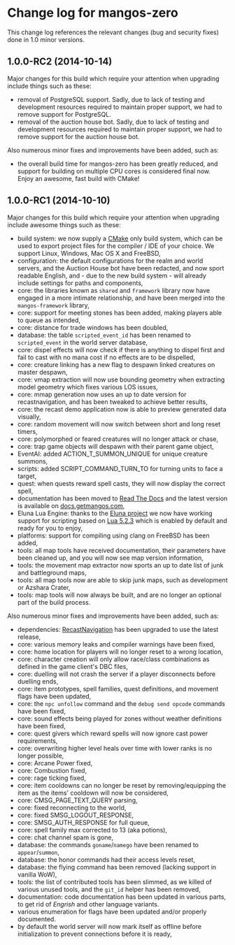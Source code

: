 Change log for mangos-zero
==========================

This change log references the relevant changes (bug and security fixes) done
in 1.0 minor versions.

## 1.0.0-RC2 (2014-10-14)

Major changes for this build which require your attention when upgrading include
things such as these:

* removal of PostgreSQL support. Sadly, due to lack of testing and development
  resources required to maintain proper support, we had to remove support for
  PostgreSQL.
* removal of the auction house bot. Sadly, due to lack of testing and development
  resources required to maintain proper support, we had to remove support for
  the auction house bot.

Also numerous minor fixes and improvements have been added, such as:

* the overall build time for mangos-zero has been greatly reduced, and support
  for building on multiple CPU cores is considered final now. Enjoy an awesome,
  fast build with CMake!

## 1.0.0-RC1 (2014-10-10)

Major changes for this build which require your attention when upgrading include
awesome things such as these:

* build system: we now supply a [CMake](http://cmake.org/) only build system, which
  can be used to export project files for the compiler / IDE of your choice. We
  support Linux, Windows, Mac OS X and FreeBSD,
* configuration: the default configurations for the realm and world servers, and the
  Auction House bot have been redacted, and now sport readable English, and - due to
  the new build system - will already include settings for paths and components,
* core: the libraries known as `shared` and `framework` library now have engaged in
  a more intimate relationship, and have been merged into the `mangos-framework`
  library,
* core: support for meeting stones has been added, making players able to queue
  as intended,
* core: distance for trade windows has been doubled,
* database: the table `scripted_event_id` has been renamed to `scripted_event` in the
  world server database,
* core: dispel effects will now check if there is anything to dispel first and fail
  to cast with no mana cost if no effects are to be dispelled,
* core: creature linking has a new flag to despawn linked creatures on master
  despawn,
* core: vmap extraction will now use bounding geometry when extracting model
  geometry which fixes various LOS issues,
* core: mmap generation now uses an up to date version for recastnavigation, and
  has been tweaked to achieve better results,
* core: the recast demo application now is able to preview generated data
  visually,
* core: random movement will now switch between short and long reset timers,
* core: polymorphed or feared creatures will no longer attack or chase,
* core: trap game objects will despawn with their parent game object,
* EventAI: added ACTION_T_SUMMON_UNIQUE for unique creature summons,
* scripts: added SCRIPT_COMMAND_TURN_TO for turning units to face a target,
* quest: when quests reward spell casts, they will now display the correct spell,
* documentation has been moved to [Read The Docs](http://readthedocs.org/) and
  the latest version is available on [docs.getmangos.com](http://docs.getmangos.com),
* Eluna Lua Engine: thanks to the [Eluna project](https://github.com/ElunaLuaEngine)
  we now have working support for scripting based on [Lua 5.2.3](http://lua.org)
  which is enabled by default and ready for you to enjoy,
* platforms: support for compiling using clang on FreeBSD has been added,
* tools: all map tools have received documentation, their parameters have been
  cleaned up, and you will now see map version information,
* tools: the movement map extractor now sports an up to date list of junk and
  battleground maps,
* tools: all map tools now are able to skip junk maps, such as development or
  Azshara Crater,
* tools: map tools will now always be built, and are no longer an optional part
  of the build process.

Also numerous minor fixes and improvements have been added, such as:

* dependencies: [RecastNavigation](http://github.com/memononen/recastnavigation)
  has been upgraded to use the latest release,
* core: various memory leaks and compiler warnings have been fixed,
* core: home location for players will no longer reset to a wrong location,
* core: character creation will only allow race/class combinations as defined
  in the game client's DBC files,
* core: duelling will not crash the server if a player disconnects before
  duelling ends,
* core: item prototypes, spell families, quest definitions, and movement flags
  have been updated,
* core: the `npc unfollow` command and the `debug send opcode` commands have
  been fixed,
* core: sound effects being played for zones without weather definitions have been
  fixed,
* core: quest givers which reward spells will now ignore cast power requirements,
* core: overwriting higher level heals over time with lower ranks is no longer
  possible,
* core: Arcane Power fixed,
* core: Combustion fixed,
* core: rage ticking fixed,
* core: item cooldowns can no longer be reset by removing/equipping the item as
  the items' cooldown will now be considered,
* core: CMSG_PAGE_TEXT_QUERY parsing,
* core: fixed reconnecting to the world,
* core: fixed SMSG_LOGOUT_RESPONSE,
* core: SMSG_AUTH_RESPONSE for full queue,
* core: spell family max corrected to 13 (aka potions),
* core: chat channel spam is gone,
* database: the commands `goname`/`namego` have been renamed to `appear`/`summon`,
* database: the honor commands had their access levels reset,
* database: the flying command has been removed (lacking support in vanilla WoW),
* tools: the list of contributed tools has been slimmed, as we killed of
  various unused tools, and the `git_id` helper has been removed,
* documentation: code documentation has been updated in various parts, to get
  rid of *Engrish* and other language variants.
* various enumeration for flags have been updated and/or properly documented.
* by default the world server will now mark itself as offline before initialization
  to prevent connections before it is ready,
